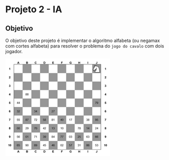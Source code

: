 # Projeto 2 - IA

## Objetivo

O objetivo deste projeto é implementar o algoritmo alfabeta (ou negamax com cortes alfabeta) para resolver o problema do `jogo do cavalo` com dois jogador.

![Jogo do Cavalo](img/tabuleiro-cavalo.png)
